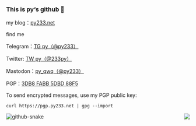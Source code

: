 ### This is py‘s github 👋

my blog：<a href="https://py233.net">py233.net</a>

find me

Telegram：<a href="https://t.me/py233">TG py（@py233）</a>

Twitter: <a href="https://twitter.com/233py">TW py（@233py）</a>

Mastodon：<a href="https://mastodon.social/@py233">py_qwq（@py233）</a>

PGP：<a href="https://pgp.py233.net/">3DB8 FABB 5DBD 88F5</a>

To send encrypted messages, use my PGP public key:   

`curl https://pgp.py233.net | gpg --import`    


<img align="right" src="https://github-readme-stats.vercel.app/api?username=py233&show_icons=true&hide_border=true">


<img alt="github-snake" src="https://cdn.jsdelivr.net/gh/py233/py233/profile-snake-contrib/github-contribution-grid-snake-dark.svg" />              


